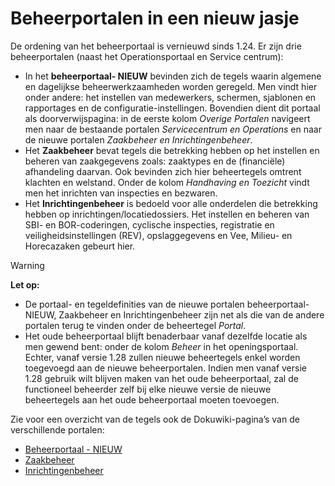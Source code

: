 # Beheerportalen in een nieuw jasje

De ordening van het beheerportaal is vernieuwd sinds 1.24. Er zijn drie beheerportalen (naast het Operationsportaal en Service centrum):

- In het **beheerportaal- NIEUW** bevinden zich de tegels waarin algemene en dagelijkse beheerwerkzaamheden worden geregeld. Men vindt hier onder andere: het instellen van medewerkers, schermen, sjablonen en rapportages en de configuratie-instellingen. Bovendien dient dit portaal als doorverwijspagina: in de eerste kolom _Overige Portalen_ navigeert men naar de bestaande portalen _Servicecentrum en Operations_ en naar de nieuwe portalen _Zaakbeheer en Inrichtingenbeheer_.
- Het **Zaakbeheer** bevat tegels die betrekking hebben op het instellen en beheren van zaakgegevens zoals: zaaktypes en de (financiële) afhandeling daarvan. Ook bevinden zich hier beheertegels omtrent klachten en welstand. Onder de kolom _Handhaving en Toezicht_ vindt men het inrichten van inspecties en bezwaren.
- Het **Inrichtingenbeheer** is bedoeld voor alle onderdelen die betrekking hebben op inrichtingen/locatiedossiers. Het instellen en beheren van SBI- en BOR-coderingen, cyclische inspecties, registratie en veiligheidsinstellingen (REV), opslaggegevens en Vee, Milieu- en Horecazaken gebeurt hier.

> [!WARNING]
> **Let op:**
>
> - De portaal- en tegeldefinities van de nieuwe portalen beheerportaal- NIEUW, Zaakbeheer en Inrichtingenbeheer zijn net als die van de andere portalen terug te vinden onder de beheertegel _Portal_.
> - Het oude beheerportaal blijft benaderbaar vanaf dezelfde locatie als men gewend bent: onder de kolom _Beheer_ in het openingsportaal. Echter, vanaf versie 1.28 zullen nieuwe beheertegels enkel worden toegevoegd aan de nieuwe beheerportalen. Indien men vanaf versie 1.28 gebruik wilt blijven maken van het oude beheerportaal, zal de functioneel beheerder zelf bij elke nieuwe versie de nieuwe beheertegels aan het oude beheerportaal moeten toevoegen.

Zie voor een overzicht van de tegels ook de Dokuwiki-pagina’s van de verschillende portalen:

- [Beheerportaal - NIEUW](/probleemoplossing/portalen_en_moduleschermen/beheerportaal_nieuw/README.md)
- [Zaakbeheer](/probleemoplossing/portalen_en_moduleschermen/zaakbeheer.md)
- [Inrichtingenbeheer](/probleemoplossing/portalen_en_moduleschermen/inrichtingenbeheer/README.md)
